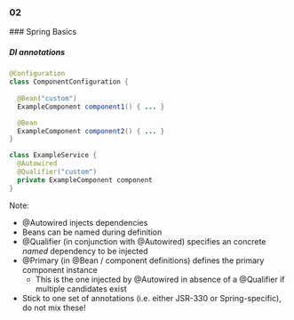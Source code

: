 
<h3 class="chapter-number">02</h3>
### Spring Basics

##### DI annotations

```Java
@Configuration 
class ComponentConfiguration {
  
  @Bean("custom")
  ExampleComponent component1() { ... }

  @Bean
  ExampleComponent component2() { ... }
}
```

```Java
class ExampleService {
  @Autowired
  @Qualifier("custom")
  private ExampleComponent component
}
```

Note:

* @Autowired injects dependencies
* Beans can be named during definition
* @Qualifier (in conjunction with @Autowired) specifies an concrete *named* dependency to be injected
* @Primary (in @Bean / component definitions) defines the primary component instance
  * This is the one injected by @Autowired in absence of a @Qualifier if multiple candidates exist
* Stick to one set of annotations (i.e. either JSR-330 or Spring-specific), do not mix these!